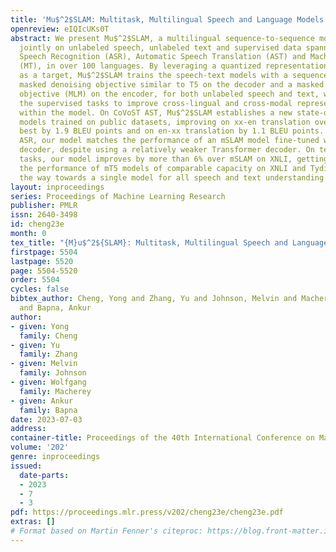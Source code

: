 ```yaml
---
title: 'Mu$^2$SLAM: Multitask, Multilingual Speech and Language Models'
openreview: eIQIcUKs0T
abstract: We present Mu$^2$SLAM, a multilingual sequence-to-sequence model pre-trained
  jointly on unlabeled speech, unlabeled text and supervised data spanning Automatic
  Speech Recognition (ASR), Automatic Speech Translation (AST) and Machine Translation
  (MT), in over 100 languages. By leveraging a quantized representation of speech
  as a target, Mu$^2$SLAM trains the speech-text models with a sequence-to-sequence
  masked denoising objective similar to T5 on the decoder and a masked language modeling
  objective (MLM) on the encoder, for both unlabeled speech and text, while utilizing
  the supervised tasks to improve cross-lingual and cross-modal representation alignment
  within the model. On CoVoST AST, Mu$^2$SLAM establishes a new state-of-the-art for
  models trained on public datasets, improving on xx-en translation over the previous
  best by 1.9 BLEU points and on en-xx translation by 1.1 BLEU points. On Voxpopuli
  ASR, our model matches the performance of an mSLAM model fine-tuned with an RNN-T
  decoder, despite using a relatively weaker Transformer decoder. On text understanding
  tasks, our model improves by more than 6% over mSLAM on XNLI, getting closer to
  the performance of mT5 models of comparable capacity on XNLI and TydiQA, paving
  the way towards a single model for all speech and text understanding tasks.
layout: inproceedings
series: Proceedings of Machine Learning Research
publisher: PMLR
issn: 2640-3498
id: cheng23e
month: 0
tex_title: "{M}u$^2${SLAM}: Multitask, Multilingual Speech and Language Models"
firstpage: 5504
lastpage: 5520
page: 5504-5520
order: 5504
cycles: false
bibtex_author: Cheng, Yong and Zhang, Yu and Johnson, Melvin and Macherey, Wolfgang
  and Bapna, Ankur
author:
- given: Yong
  family: Cheng
- given: Yu
  family: Zhang
- given: Melvin
  family: Johnson
- given: Wolfgang
  family: Macherey
- given: Ankur
  family: Bapna
date: 2023-07-03
address: 
container-title: Proceedings of the 40th International Conference on Machine Learning
volume: '202'
genre: inproceedings
issued:
  date-parts:
  - 2023
  - 7
  - 3
pdf: https://proceedings.mlr.press/v202/cheng23e/cheng23e.pdf
extras: []
# Format based on Martin Fenner's citeproc: https://blog.front-matter.io/posts/citeproc-yaml-for-bibliographies/
---
```

